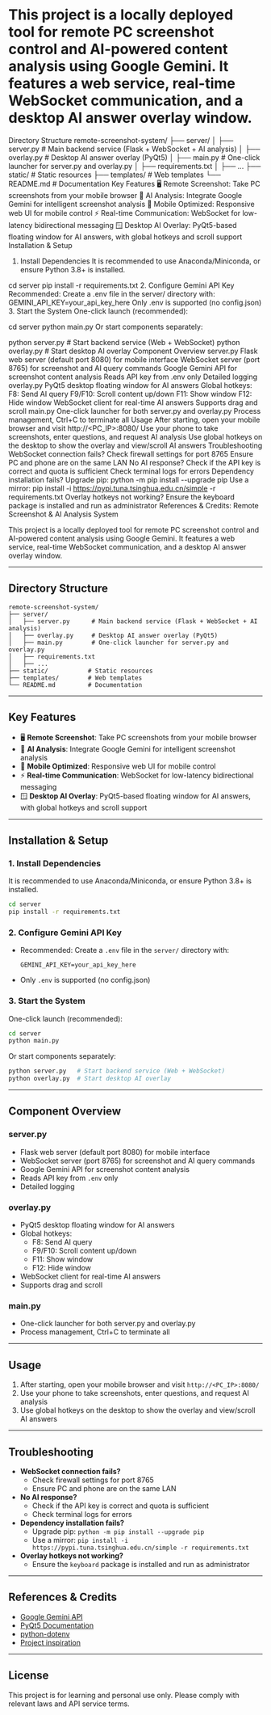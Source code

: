 # This project is a locally deployed tool for remote PC screenshot control and AI-powered content analysis using Google Gemini. It features a web service, real-time WebSocket communication, and a desktop AI answer overlay window.

Directory Structure
remote-screenshot-system/
├── server/
│   ├── server.py      # Main backend service (Flask + WebSocket + AI analysis)
│   ├── overlay.py     # Desktop AI answer overlay (PyQt5)
│   ├── main.py        # One-click launcher for server.py and overlay.py
│   ├── requirements.txt
│   ├── ...
├── static/           # Static resources
├── templates/        # Web templates
└── README.md         # Documentation
Key Features
🖥️ Remote Screenshot: Take PC screenshots from your mobile browser
🤖 AI Analysis: Integrate Google Gemini for intelligent screenshot analysis
📱 Mobile Optimized: Responsive web UI for mobile control
⚡ Real-time Communication: WebSocket for low-latency bidirectional messaging
🪟 Desktop AI Overlay: PyQt5-based floating window for AI answers, with global hotkeys and scroll support
Installation & Setup
1. Install Dependencies
It is recommended to use Anaconda/Miniconda, or ensure Python 3.8+ is installed.

cd server
pip install -r requirements.txt
2. Configure Gemini API Key
Recommended: Create a .env file in the server/ directory with:
GEMINI_API_KEY=your_api_key_here
Only .env is supported (no config.json)
3. Start the System
One-click launch (recommended):

cd server
python main.py
Or start components separately:

python server.py   # Start backend service (Web + WebSocket)
python overlay.py  # Start desktop AI overlay
Component Overview
server.py
Flask web server (default port 8080) for mobile interface
WebSocket server (port 8765) for screenshot and AI query commands
Google Gemini API for screenshot content analysis
Reads API key from .env only
Detailed logging
overlay.py
PyQt5 desktop floating window for AI answers
Global hotkeys:
F8: Send AI query
F9/F10: Scroll content up/down
F11: Show window
F12: Hide window
WebSocket client for real-time AI answers
Supports drag and scroll
main.py
One-click launcher for both server.py and overlay.py
Process management, Ctrl+C to terminate all
Usage
After starting, open your mobile browser and visit http://<PC_IP>:8080/
Use your phone to take screenshots, enter questions, and request AI analysis
Use global hotkeys on the desktop to show the overlay and view/scroll AI answers
Troubleshooting
WebSocket connection fails?
Check firewall settings for port 8765
Ensure PC and phone are on the same LAN
No AI response?
Check if the API key is correct and quota is sufficient
Check terminal logs for errors
Dependency installation fails?
Upgrade pip: python -m pip install --upgrade pip
Use a mirror: pip install -i https://pypi.tuna.tsinghua.edu.cn/simple -r requirements.txt
Overlay hotkeys not working?
Ensure the keyboard package is installed and run as administrator
References & Credits: Remote Screenshot & AI Analysis System

This project is a locally deployed tool for remote PC screenshot control and AI-powered content analysis using Google Gemini. It features a web service, real-time WebSocket communication, and a desktop AI answer overlay window.

---

## Directory Structure

```
remote-screenshot-system/
├── server/
│   ├── server.py      # Main backend service (Flask + WebSocket + AI analysis)
│   ├── overlay.py     # Desktop AI answer overlay (PyQt5)
│   ├── main.py        # One-click launcher for server.py and overlay.py
│   ├── requirements.txt
│   ├── ...
├── static/           # Static resources
├── templates/        # Web templates
└── README.md         # Documentation
```

---

## Key Features

- 🖥️ **Remote Screenshot**: Take PC screenshots from your mobile browser
- 🤖 **AI Analysis**: Integrate Google Gemini for intelligent screenshot analysis
- 📱 **Mobile Optimized**: Responsive web UI for mobile control
- ⚡ **Real-time Communication**: WebSocket for low-latency bidirectional messaging
- 🪟 **Desktop AI Overlay**: PyQt5-based floating window for AI answers, with global hotkeys and scroll support

---

## Installation & Setup

### 1. Install Dependencies

It is recommended to use Anaconda/Miniconda, or ensure Python 3.8+ is installed.

```sh
cd server
pip install -r requirements.txt
```

### 2. Configure Gemini API Key

- Recommended: Create a `.env` file in the `server/` directory with:
  ```
  GEMINI_API_KEY=your_api_key_here
  ```
- Only `.env` is supported (no config.json)

### 3. Start the System

One-click launch (recommended):
```sh
cd server
python main.py
```

Or start components separately:
```sh
python server.py   # Start backend service (Web + WebSocket)
python overlay.py  # Start desktop AI overlay
```

---

## Component Overview

### server.py
- Flask web server (default port 8080) for mobile interface
- WebSocket server (port 8765) for screenshot and AI query commands
- Google Gemini API for screenshot content analysis
- Reads API key from `.env` only
- Detailed logging

### overlay.py
- PyQt5 desktop floating window for AI answers
- Global hotkeys:
  - F8: Send AI query
  - F9/F10: Scroll content up/down
  - F11: Show window
  - F12: Hide window
- WebSocket client for real-time AI answers
- Supports drag and scroll

### main.py
- One-click launcher for both server.py and overlay.py
- Process management, Ctrl+C to terminate all

---

## Usage

1. After starting, open your mobile browser and visit `http://<PC_IP>:8080/`
2. Use your phone to take screenshots, enter questions, and request AI analysis
3. Use global hotkeys on the desktop to show the overlay and view/scroll AI answers

---

## Troubleshooting

- **WebSocket connection fails?**
  - Check firewall settings for port 8765
  - Ensure PC and phone are on the same LAN
- **No AI response?**
  - Check if the API key is correct and quota is sufficient
  - Check terminal logs for errors
- **Dependency installation fails?**
  - Upgrade pip: `python -m pip install --upgrade pip`
  - Use a mirror: `pip install -i https://pypi.tuna.tsinghua.edu.cn/simple -r requirements.txt`
- **Overlay hotkeys not working?**
  - Ensure the `keyboard` package is installed and run as administrator

---

## References & Credits

- [Google Gemini API](https://ai.google.dev/)
- [PyQt5 Documentation](https://doc.qt.io/qtforpython/)
- [python-dotenv](https://pypi.org/project/python-dotenv/)
- [Project inspiration](https://github.com/faketut/interview.ai)

---

## License

This project is for learning and personal use only. Please comply with relevant laws and API service terms. 
